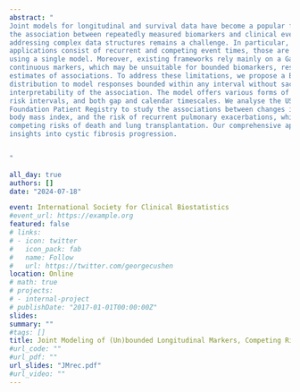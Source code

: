 ```yaml
---
abstract: "
Joint models for longitudinal and survival data have become a popular framework for studying
the association between repeatedly measured biomarkers and clinical events. Nevertheless,
addressing complex data structures remains a challenge. In particular, even though many
applications consist of recurrent and competing event times, those are commonly not analysed
using a single model. Moreover, existing frameworks rely mainly on a Gaussian distribution for
continuous markers, which may be unsuitable for bounded biomarkers, resulting in biased
estimates of associations. To address these limitations, we propose a Bayesian shared parameter joint model that simultaneously accommodates multiple (possibly bounded) longitudinal markers, a recurrent event process, and competing risks. We use the beta
distribution to model responses bounded within any interval without sacrificing the
interpretability of the association. The model offers various forms of association, discontinuous
risk intervals, and both gap and calendar timescales. We analyse the US Cystic Fibrosis
Foundation Patient Registry to study the associations between changes in lung function and
body mass index, and the risk of recurrent pulmonary exacerbations, while accounting for the
competing risks of death and lung transplantation. Our comprehensive approach provides new
insights into cystic fibrosis progression. 


"
 
all_day: true
authors: []
date: "2024-07-18"

event: International Society for Clinical Biostatistics
#event_url: https://example.org
featured: false
# links:
# - icon: twitter
#   icon_pack: fab
#   name: Follow
#   url: https://twitter.com/georgecushen
location: Online
# math: true
# projects:
# - internal-project
# publishDate: "2017-01-01T00:00:00Z"
slides: 
summary: "" 
#tags: []
title: Joint Modeling of (Un)bounded Longitudinal Markers, Competing Risks, and Recurrent Events in Cystic Fibrosis Data
#url_code: ""
#url_pdf: ""
url_slides: "JMrec.pdf"
#url_video: ""
---
```

